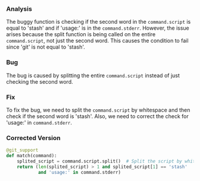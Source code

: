 ### Analysis
The buggy function is checking if the second word in the `command.script` is equal to 'stash' and if 'usage:' is in the `command.stderr`. However, the issue arises because the split function is being called on the entire `command.script`, not just the second word. This causes the condition to fail since 'git' is not equal to 'stash'.

### Bug
The bug is caused by splitting the entire `command.script` instead of just checking the second word.

### Fix
To fix the bug, we need to split the `command.script` by whitespace and then check if the second word is 'stash'. Also, we need to correct the check for 'usage:' in `command.stderr`.

### Corrected Version
```python
@git_support
def match(command):
    splited_script = command.script.split()  # Split the script by whitespace
    return (len(splited_script) > 1 and splited_script[1] == 'stash'
            and 'usage:' in command.stderr)
```